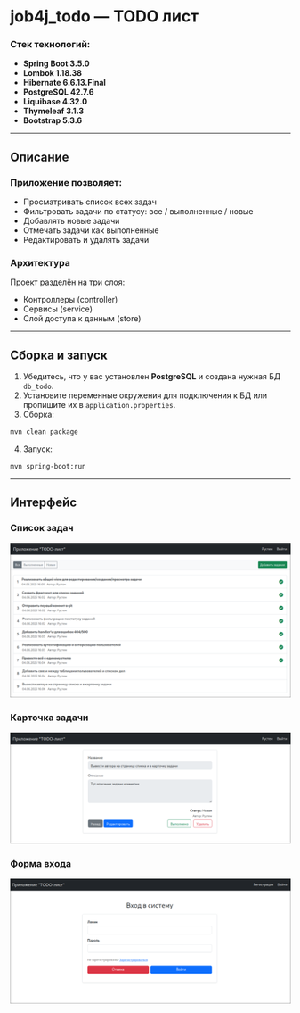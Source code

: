 # job4j_todo — TODO лист

### Стек технологий:

+ **Spring Boot 3.5.0**
+ **Lombok 1.18.38**
+ **Hibernate 6.6.13.Final**
+ **PostgreSQL 42.7.6**
+ **Liquibase 4.32.0**
+ **Thymeleaf 3.1.3**
+ **Bootstrap 5.3.6**

---
## Описание

### Приложение позволяет:
+ Просматривать список всех задач
+ Фильтровать задачи по статусу: все / выполненные / новые
+ Добавлять новые задачи
+ Отмечать задачи как выполненные
+ Редактировать и удалять задачи

### Архитектура
Проект разделён на три слоя:
+ Контроллеры (controller)
+ Сервисы (service)
+ Слой доступа к данным (store)

---
## Сборка и запуск
1. Убедитесь, что у вас установлен **PostgreSQL** и создана нужная БД `db_todo`.
2. Установите переменные окружения для подключения к БД или пропишите их в `application.properties`.
3. Сборка:
```bash
mvn clean package
```
4. Запуск:
```bash
mvn spring-boot:run
```
---
## Интерфейс
### Список задач
![tasklist.png](img/tasklist.png)
### Карточка задачи
![task.png](img/task.png)
### Форма входа
![login.png](img/login.png)